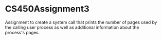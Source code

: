 # CS450Assignment3
Assignment to create a system call that prints the number of pages used by the calling user process as well as additional information about the process's pages.

